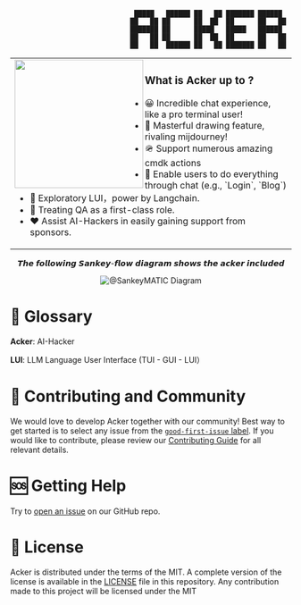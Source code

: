 ```shell
                               █████   ██████ ██   ██ ███████ ██████  
                              ██   ██ ██      ██  ██  ██      ██   ██ 
                              ███████ ██      █████   █████   ██████  
                              ██   ██ ██      ██  ██  ██      ██   ██ 
                              ██   ██  ██████ ██   ██ ███████ ██   ██ 
```


<p id="banner" align="center">

<table>
<tr>
<td>
<a href="#banner">
  <img align="left" src="https://github.com/ConnectAI-E/acker/assets/50035229/a00b3fa8-881a-4221-820d-4784d98a421e" height='230px'">
</a>
<h3><b>What is Acker up to ?</b></h3>
<ul>
    <li>😀 Incredible chat experience, like a pro terminal user!</li>
    <li>🔫 Masterful drawing feature, rivaling mijdourney!</li>
    <li>🪖 Support numerous amazing cmdk actions</li>
    <li>🤞 Enable users to do everything through chat (e.g., `Login`, `Blog`)</li>
    <li>🥁 Exploratory LUI，power by Langchain.</li>
    <li>🥡 Treating QA as a first-class role.</li>
    <li>❤️ Assist AI-Hackers in easily gaining support from sponsors.</li>
</ul>
<img width="1000" height="0">
</td>
</tr>
</table>
</p>

  
<p align="center">
  𝙏𝙝𝙚 𝙛𝙤𝙡𝙡𝙤𝙬𝙞𝙣𝙜 𝙎𝙖𝙣𝙠𝙚𝙮-𝙛𝙡𝙤𝙬 𝙙𝙞𝙖𝙜𝙧𝙖𝙢 𝙨𝙝𝙤𝙬𝙨 𝙩𝙝𝙚 𝙖𝙘𝙠𝙚𝙧 𝙞𝙣𝙘𝙡𝙪𝙙𝙚𝙙 
</p>


<p align="center">
  <img src="https://user-images.githubusercontent.com/50035229/255394571-68b097c0-17d3-4fd6-b4cf-5e2059fe9818.svg" alt="@SankeyMATIC Diagram" />
</p>


                                        
# 🥷 Glossary

**Acker**: AI-Hacker

**LUI**: LLM Language User Interface (TUI - GUI - LUI）


# 🙌 Contributing and Community

We would love to develop Acker together with our community! Best way to get
started is to select any issue from the [`good-first-issue`
label](https://github.com/connectai-e/acker/labels/good%20first%20issue). If you
would like to contribute, please review our [Contributing
Guide](CONTRIBUTING.md) for all relevant details.

# 🆘 Getting Help

Try to [open an issue](https://github.com/connectai-e/acker/new/choose) on
our GitHub repo.

# 📜 License

Acker is distributed under the terms of the MIT.
A complete version of the license is available in the [LICENSE](LICENSE) file in
this repository. Any contribution made to this project will be licensed under
the MIT
